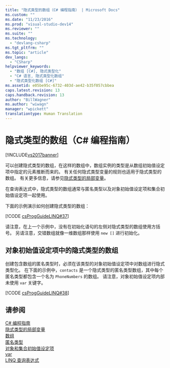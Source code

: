 ```yaml
---
title: "隐式类型的数组（C# 编程指南） | Microsoft Docs"
ms.custom: ""
ms.date: "11/23/2016"
ms.prod: "visual-studio-dev14"
ms.reviewer: ""
ms.suite: ""
ms.technology: 
  - "devlang-csharp"
ms.tgt_pltfrm: ""
ms.topic: "article"
dev_langs: 
  - "CSharp"
helpviewer_keywords: 
  - "数组 [C#], 隐式类型化"
  - "C# 语言, 隐式类型化数组"
  - "隐式类型化数组 [C#]"
ms.assetid: e05be95c-6732-403d-ae42-b35f057cbbea
caps.latest.revision: 13
caps.handback.revision: 13
author: "BillWagner"
ms.author: "wiwagn"
manager: "wpickett"
translationtype: Human Translation
---
```

# 隐式类型的数组（C# 编程指南）
[!INCLUDE[vs2017banner](../../../csharp/includes/vs2017banner.md)]

可以创建隐式类型的数组，在这样的数组中，数组实例的类型是从数组初始值设定项中指定的元素推断而来的。  有关任何隐式类型变量的规则也适用于隐式类型的数组。  有关更多信息，请参见[隐式类型的局部变量](../../../csharp/programming-guide/classes-and-structs/implicitly-typed-local-variables.md)。  
  
 在查询表达式中，隐式类型的数组通常与匿名类型以及对象初始值设定项和集合初始值设定项一起使用。  
  
 下面的示例演示如何创建隐式类型的数组：  
  
 [!CODE [csProgGuideLINQ#37](../CodeSnippet/VS_Snippets_VBCSharp/csProgGuideLINQ#37)]  
  
 请注意，在上一个示例中，没有在初始化语句的左侧对隐式类型的数组使用方括号。  另请注意，交错数组就像一维数组那样使用 `new []` 进行初始化。  
  
## 对象初始值设定项中的隐式类型的数组  
 创建包含数组的匿名类型时，必须在该类型的对象初始值设定项中对数组进行隐式类型化。  在下面的示例中，`contacts` 是一个隐式类型的匿名类型数组，其中每个匿名类型都包含一个名为 `PhoneNumbers` 的数组。  请注意，对象初始值设定项内部未使用 `var` 关键字。  
  
 [!CODE [csProgGuideLINQ#38](../CodeSnippet/VS_Snippets_VBCSharp/csProgGuideLINQ#38)]  
  
## 请参阅  
 [C\# 编程指南](../../../csharp/programming-guide/index.md)   
 [隐式类型的局部变量](../../../csharp/programming-guide/classes-and-structs/implicitly-typed-local-variables.md)   
 [数组](../../../csharp/programming-guide/arrays/index.md)   
 [匿名类型](../../../csharp/programming-guide/classes-and-structs/anonymous-types.md)   
 [对象和集合初始值设定项](../../../csharp/programming-guide/classes-and-structs/object-and-collection-initializers.md)   
 [var](../../../csharp/language-reference/keywords/var.md)   
 [LINQ 查询表达式](../../../csharp/programming-guide/linq-query-expressions/index.md)